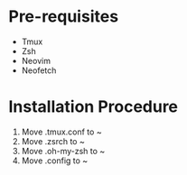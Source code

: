 # Pre-requisites
- Tmux
- Zsh
- Neovim
- Neofetch

# Installation Procedure
1. Move .tmux.conf to ~
2. Move .zsrch to ~
3. Move .oh-my-zsh to ~
4. Move .config to ~
